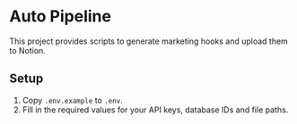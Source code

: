 # Auto Pipeline

This project provides scripts to generate marketing hooks and upload them to Notion.

## Setup

1. Copy `.env.example` to `.env`.
2. Fill in the required values for your API keys, database IDs and file paths.

